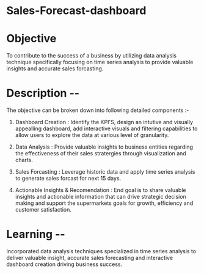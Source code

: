 # Sales-Forecast-dashboard

# Objective 
To contribute to the success of a business by utilizing data analysis technique specifically focusing on time series analysis to provide valuable insights and accurate sales forcasting.

# Description -- 
The objective can be broken down into following detailed components :- 

1) Dashboard Creation : Identify the KPI'S, design an intutive and visually appealling dashboard, add interactive visuals and filtering capabilities to allow users to explore the data at various level of granularity.

2) Data Analysis : Provide valuable insights to business entities regarding the effectiveness of their sales stratergies through visualization and charts.

3) Sales Forcasting : Leverage historic data and apply time series analysis to generate sales forcast for next 15 days.

4) Actionable Insights & Recomendation : End goal is to share valuable insights and actionable information that can drive strategic decision making and support the supermarkets goals for growth, efficiency and customer satisfaction.


# Learning --

Incorporated data analysis techniques specialized in time series analysis to deliver valuable insight, accurate sales forecasting and interactive dashboard creation driving business success.
